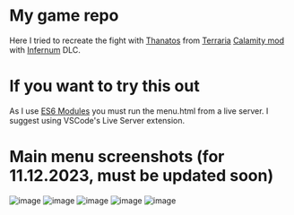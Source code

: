 # My game repo
Here I tried to recreate the fight with [Thanatos](https://infernummod.wiki.gg/wiki/Exo_Mechs) from [Terraria](https://store.steampowered.com/app/105600/Terraria/) [Calamity mod](https://calamitymod.wiki.gg/wiki/Calamity_Mod_Wiki) with [Infernum](https://infernummod.wiki.gg/wiki/Infernum_Mod_Wiki) DLC.

# If you want to try this out
As I use [ES6 Modules](https://developer.mozilla.org/en-US/docs/Web/JavaScript/Guide/Modules) you must run the menu.html from a live server. I suggest using VSCode's Live Server extension.

# Main menu screenshots (for 11.12.2023, must be updated soon)
![image](https://github.com/aexra/UI-C2S1/assets/121866384/cd16016b-b5a7-40da-9bcb-7abfa28fa898)
![image](https://github.com/aexra/UI-C2S1/assets/121866384/b534df13-5db8-4edb-bbb1-7947e582581a)
![image](https://github.com/aexra/UI-C2S1/assets/121866384/7de0dc3f-c23e-4094-b8de-d2da7f3201d2)
![image](https://github.com/aexra/UI-C2S1/assets/121866384/396e5e1a-915a-46b6-802f-93e30112a99b)
![image](https://github.com/aexra/UI-C2S1/assets/121866384/90287b80-489d-40bc-8d52-6fed29fb4537)

